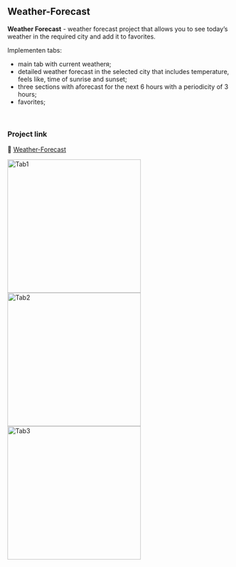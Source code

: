 ## Weather-Forecast

**Weather Forecast** - weather forecast project that allows you to see today’s weather in the required city and add it to favorites. 

Implementen tabs:
- main tab with current weatherя;
- detailed weather forecast in the selected city that includes temperature, feels like, time of sunrise and sunset;
- three sections with aforecast for the next 6 hours with a periodicity of 3 hours;
-  favorites;
<br/>

### Project link
🌱 [Weather-Forecast](https://cosmic-banoffee-e8d8c3.netlify.app/#tab-03) 

<img align='left' alt='Tab1' width='300px' src='https://user-images.githubusercontent.com/109591423/205496036-d9c17e05-45e9-4dcf-bb49-78c2e2cdbc52.png'/>
<img align='left' alt='Tab2' width='300px' src='https://user-images.githubusercontent.com/109591423/205496059-8d48c1a9-dc3f-4d49-a397-45652d2f0982.png'/> 
<img align='left' alt='Tab3' width='300px' src='https://user-images.githubusercontent.com/109591423/205496077-94c5c047-8f9e-44e5-92c1-b27a34d21def.png'/>  
 





